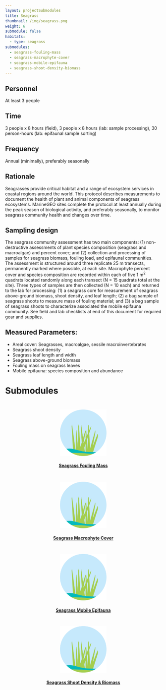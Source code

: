 ```yaml
---
layout: projectSubmodules
title: Seagrass
thumbnail: /img/seagrass.png
weight: 6
submodule: false
habitats:
  - type: seagrass
submodules:
  - seagrass-fouling-mass
  - seagrass-macrophyte-cover
  - seagrass-mobile-epifauna
  - seagrass-shoot-density-biomass
---
```


## Personnel

At least 3 people

## Time
3 people x 8 hours (field), 3 people x 8 hours (lab: sample processing), 30 person-hours (lab: epifaunal sample sorting)

## Frequency
Annual (minimally), preferably seasonally

## Rationale
Seagrasses provide critical habitat and a range of ecosystem services in coastal regions around the world. This protocol describes measurements to document the health of plant and animal components of seagrass ecosystems. MarineGEO sites complete the protocol at least annually during the peak season of biological activity, and preferably seasonally, to monitor seagrass community health and changes over time.     

## Sampling design
The seagrass community assessment has two main components: (1) non-destructive assessments of plant species composition (seagrass and macroalgae) and percent cover; and (2) collection and processing of samples for seagrass biomass, fouling load, and epifaunal communities. The assessment is structured around three replicate 25 m transects, permanently marked where possible, at each site. Macrophyte percent cover and species composition are recorded within each of five 1 m<sup>2</sup> quadrats located randomly along each transect (N = 15 quadrats total at the site). Three types of samples are then collected (N = 10 each) and returned to the lab for processing: (1) a seagrass core for measurement of seagrass above-ground biomass, shoot density, and leaf length; (2) a bag sample of seagrass shoots to measure mass of fouling material; and (3) a bag sample of seagrass shoots to characterize associated the mobile epifauna community. See field and lab checklists at end of this document for required gear and supplies.

## Measured Parameters:
 - Areal cover: Seagrasses, macroalgae, sessile macroinvertebrates
 - Seagrass shoot density
 - Seagrass leaf length and width
 - Seagrass above-ground biomass
 - Fouling mass on seagrass leaves
 - Mobile epifauna: species composition and abundance


# Submodules
 <div class="row" style="">
 <div class="col-md-3 col-sm-4 col-xs-6">
   <div style="padding-top: 25px;">
      <a href="seagrass-fouling-mass">
        <img src="/img/seagrass.png" class="img-responsive" style="height: 150px; position: relative; left: 50%; top: 50%; margin-left: -75px;">
       <h4 style="text-align:center">Seagrass Fouling Mass</h4>
       </a>
     </div>
  </div>
  <div class="col-md-3 col-sm-4 col-xs-6">
    <div style="padding-top: 25px;">
      <a href="seagrass-macrophyte-cover">
        <img src="/img/seagrass.png" class="img-responsive" style="height: 150px; position: relative; left: 50%; top: 50%; margin-left: -75px;">
       <h4 style="text-align:center">Seagrass Macrophyte Cover</h4>
       </a>
     </div>
  </div>
  <div class="col-md-3 col-sm-4 col-xs-6">
    <div style="padding-top: 25px;">
      <a href="seagrass-mobile-epifauna">
        <img src="/img/seagrass.png" class="img-responsive" style="height: 150px; position: relative; left: 50%; top: 50%; margin-left: -75px;">
       <h4 style="text-align:center">Seagrass Mobile Epifauna</h4>
       </a>
     </div>
  </div>
  <div class="col-md-3 col-sm-4 col-xs-6">
    <div style="padding-top: 25px;">
      <a href="seagrass-shoot-density-biomass">
        <img src="/img/seagrass.png" class="img-responsive" style="height: 150px; position: relative; left: 50%; top: 50%; margin-left: -75px;">
       <h4 style="text-align:center">Seagrass Shoot Density & Biomass</h4>
       </a>
     </div>
  </div>
</div>
